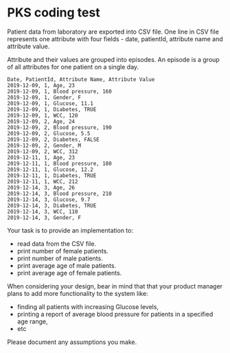 # PKS coding test
Patient data from laboratory are exported into CSV file. One line in CSV file represents one attribute with four fields - date, patientId, attribute name and attribute value. 

Attribute and their values are grouped into episodes. An episode is a group of all attributes for one patient on a single day.

```
Date, PatientId, Attribute Name, Attribute Value
2019-12-09, 1, Age, 23
2019-12-09, 1, Blood pressure, 160
2019-12-09, 1, Gender, F
2019-12-09, 1, Glucose, 11.1
2019-12-09, 1, Diabetes, TRUE
2019-12-09, 1, WCC, 120
2019-12-09, 2, Age, 24
2019-12-09, 2, Blood pressure, 190
2019-12-09, 2, Glucose, 5.5
2019-12-09, 2, Diabetes, FALSE
2019-12-09, 2, Gender, M
2019-12-09, 2, WCC, 312
2019-12-11, 1, Age, 23
2019-12-11, 1, Blood pressure, 180
2019-12-11, 1, Glucose, 12.2
2019-12-11, 1, Diabetes, TRUE
2019-12-11, 1, WCC, 212
2019-12-14, 3, Age, 26
2019-12-14, 3, Blood pressure, 210
2019-12-14, 3, Glucose, 9.7
2019-12-14, 3, Diabetes, TRUE
2019-12-14, 3, WCC, 110
2019-12-14, 3, Gender, F
```

Your task is to provide an implementation to:
 * read data from the CSV file.
 * print number of female patients.
 * print number of male patients.
 * print average age of male patients.
 * print average age of female patients.

When considering your design, bear in mind that that your product manager plans to add more functionality to the system like:
 * finding all patients with increasing Glucose levels,
 * printing a report of average blood pressure for patients in a specified age range,
 * etc
 
Please document any assumptions you make.
